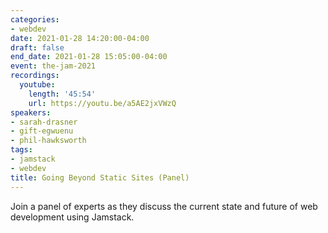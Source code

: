 ```yaml
---
categories:
- webdev
date: 2021-01-28 14:20:00-04:00
draft: false
end_date: 2021-01-28 15:05:00-04:00
event: the-jam-2021
recordings:
  youtube:
    length: '45:54'
    url: https://youtu.be/a5AE2jxVWzQ
speakers:
- sarah-drasner
- gift-egwuenu
- phil-hawksworth
tags:
- jamstack
- webdev
title: Going Beyond Static Sites (Panel)
---
```



Join a panel of experts as they discuss the current state and future of web development using Jamstack.